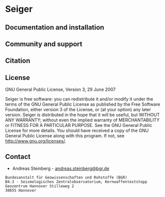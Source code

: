 # Seiger



## Documentation and installation



## Community and support



## Citation



## License

GNU General Public License, Version 3, 29 June 2007

Seiger is free software: you can redistribute it and/or modify it under the
terms of the GNU General Public License as published by the Free Software
Foundation, either version 3 of the License, or (at your option) any later
version. Seiger is distributed in the hope that it will be useful, but WITHOUT
ANY WARRANTY; without even the implied warranty of MERCHANTABILITY or FITNESS
FOR A PARTICULAR PURPOSE.  See the GNU General Public License for more details.
You should have received a copy of the GNU General Public License along with
this program. If not, see <http://www.gnu.org/licenses/>.

## Contact
* Andreas Steinberg - andreas.steinberg@bgr.de


```
Bundesanstalt für Geowissenschaften und Rohstoffe (BGR)
B4.3 - Seismologisches Zentralobservatorium, Kernwaffenteststopp
Geozentrum Hannover Stilleweg 2
30655 Hannover
```
